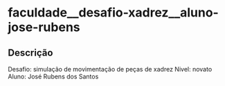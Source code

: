 # faculdade__desafio-xadrez__aluno-jose-rubens

## Descrição

Desafio: simulação de movimentação de peças de xadrez
Nivel: novato
Aluno: José Rubens dos Santos